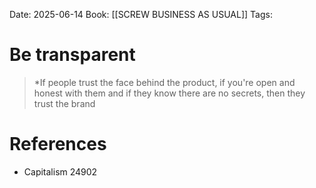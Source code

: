 Date: 2025-06-14
Book: [[SCREW BUSINESS AS USUAL]]
Tags:  


# Be transparent

>*If people trust the face behind the product, if you're open and honest with them and if they know there are no secrets, then they trust the brand
# References
- Capitalism 24902
 